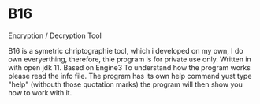 # B16
Encryption / Decryption Tool

B16 is a symetric chriptographie tool, which i developed on my own, I do own everyerthing, therefore, thie program is for private use only. Written in with open jdk 11. Based on Engine3
To understand how the program works please read the info file. The program has its own help command yust type "help" (withouth those quotation marks) the program will then show you
how to work with it. 
